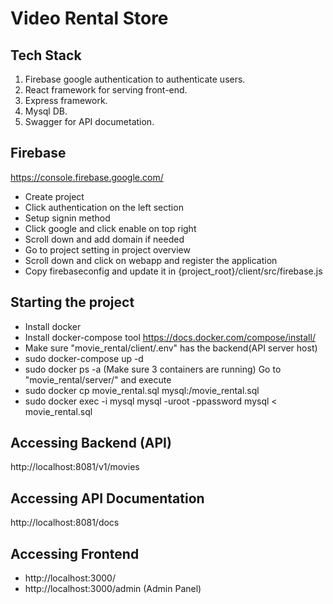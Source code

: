 # Video Rental Store

## Tech Stack

 1. Firebase google authentication to authenticate users.
 2. React framework for serving front-end.
 3. Express framework.
 4. Mysql DB.
 5. Swagger for API documetation.

## Firebase

https://console.firebase.google.com/

- Create project
- Click authentication on the left section
- Setup signin method 
- Click google and click enable on top right
- Scroll down and add domain if needed
- Go to project setting in project overview
- Scroll down and click on webapp and register the application
- Copy firebaseconfig and update it in {project_root}/client/src/firebase.js


## Starting the project

- Install docker
- Install docker-compose tool https://docs.docker.com/compose/install/
- Make sure "movie_rental/client/.env" has the backend(API server host)
- sudo docker-compose up -d
- sudo docker ps -a (Make sure 3 containers are running)
 Go to "movie_rental/server/" and execute 
- sudo docker cp movie_rental.sql mysql:/movie_rental.sql
- sudo docker exec -i mysql mysql -uroot -ppassword mysql < movie_rental.sql

## Accessing Backend (API)

http://localhost:8081/v1/movies

## Accessing API Documentation

http://localhost:8081/docs

## Accessing Frontend

- http://localhost:3000/
- http://localhost:3000/admin (Admin Panel)






